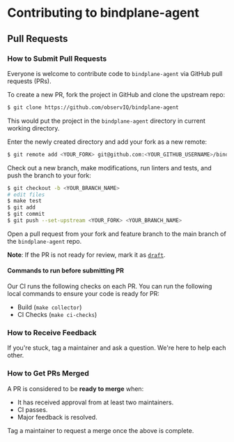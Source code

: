 # Contributing to bindplane-agent

## Pull Requests

### How to Submit Pull Requests

Everyone is welcome to contribute code to `bindplane-agent` via GitHub pull requests (PRs).

To create a new PR, fork the project in GitHub and clone the upstream repo:

```sh
$ git clone https://github.com/observIQ/bindplane-agent
```

This would put the project in the `bindplane-agent` directory in current working directory.

Enter the newly created directory and add your fork as a new remote:

```sh
$ git remote add <YOUR_FORK> git@github.com:<YOUR_GITHUB_USERNAME>/bindplane-agent
```

Check out a new branch, make modifications, run linters and tests, and push the branch to your fork:

```sh
$ git checkout -b <YOUR_BRANCH_NAME>
# edit files
$ make test
$ git add
$ git commit
$ git push --set-upstream <YOUR_FORK> <YOUR_BRANCH_NAME>
```

Open a pull request from your fork and feature branch to the main branch of the `bindplane-agent` repo.

**Note**: If the PR is not ready for review, mark it as [`draft`](https://github.blog/2019-02-14-introducing-draft-pull-requests/).

#### Commands to run before submitting PR

Our CI runs the following checks on each PR. You can run the following local commands to ensure your code is ready for PR:

- Build (`make collector`)
- CI Checks (`make ci-checks`)

### How to Receive Feedback

If you're stuck, tag a maintainer and ask a question. We're here to help each other.

### How to Get PRs Merged

A PR is considered to be **ready to merge** when:

* It has received approval from at least two maintainers.
* CI passes.
* Major feedback is resolved.

Tag a maintainer to request a merge once the above is complete.
